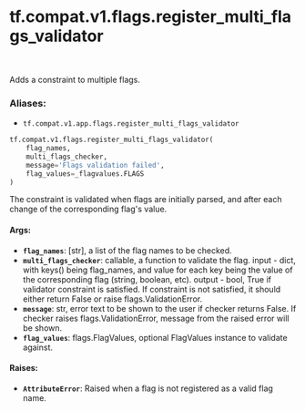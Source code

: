 <div itemscope itemtype="http://developers.google.com/ReferenceObject">
<meta itemprop="name" content="tf.compat.v1.flags.register_multi_flags_validator" />
<meta itemprop="path" content="Stable" />
</div>

# tf.compat.v1.flags.register_multi_flags_validator

<!-- Insert buttons -->

<table class="tfo-notebook-buttons tfo-api" align="left">
</table>



<!-- Start diff -->
Adds a constraint to multiple flags.

### Aliases:

* `tf.compat.v1.app.flags.register_multi_flags_validator`


``` python
tf.compat.v1.flags.register_multi_flags_validator(
    flag_names,
    multi_flags_checker,
    message='Flags validation failed',
    flag_values=_flagvalues.FLAGS
)
```



<!-- Placeholder for "Used in" -->

The constraint is validated when flags are initially parsed, and after each
change of the corresponding flag's value.

#### Args:


* <b>`flag_names`</b>: [str], a list of the flag names to be checked.
* <b>`multi_flags_checker`</b>: callable, a function to validate the flag.
    input - dict, with keys() being flag_names, and value for each key
        being the value of the corresponding flag (string, boolean, etc).
    output - bool, True if validator constraint is satisfied.
        If constraint is not satisfied, it should either return False or
        raise flags.ValidationError.
* <b>`message`</b>: str, error text to be shown to the user if checker returns False.
    If checker raises flags.ValidationError, message from the raised
    error will be shown.
* <b>`flag_values`</b>: flags.FlagValues, optional FlagValues instance to validate
    against.


#### Raises:


* <b>`AttributeError`</b>: Raised when a flag is not registered as a valid flag name.